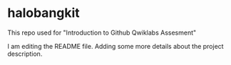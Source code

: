 # halobangkit
This repo used for "Introduction to Github Qwiklabs Assesment"

I am editing the README file. Adding some more details about the project description.
